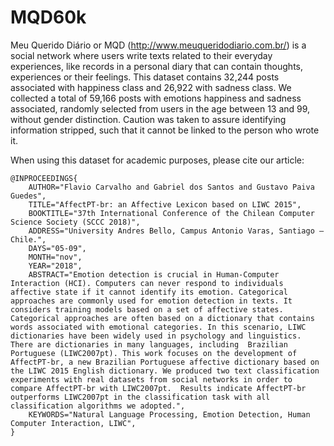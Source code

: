 # MQD60k
Meu Querido Diário or MQD (http://www.meuqueridodiario.com.br/) is a social network where users write texts related to their everyday experiences, like records in a personal diary that can contain thoughts, experiences or their feelings.  This dataset contains 32,244 posts associated with happiness class and 26,922 with sadness class. We collected a total of 59,166 posts with emotions happiness and sadness associated, randomly selected from users in the age between 13 and 99, without gender distinction. Caution was taken to assure identifying information stripped, such that it cannot be linked to the person who wrote it. 

When using this dataset for academic purposes, please cite our article:

```
@INPROCEEDINGS{
    AUTHOR="Flavio Carvalho and Gabriel dos Santos and Gustavo Paiva Guedes",
    TITLE="AffectPT-br: an Affective Lexicon based on LIWC 2015",
    BOOKTITLE="37th International Conference of the Chilean Computer Science Society (SCCC 2018)",
    ADDRESS="University Andres Bello, Campus Antonio Varas, Santiago – Chile.",
    DAYS="05-09",
    MONTH="nov",
    YEAR="2018",
    ABSTRACT="Emotion detection is crucial in Human-Computer Interaction (HCI). Computers can never respond to individuals affective state if it cannot identify its emotion. Categorical approaches are commonly used for emotion detection in texts. It considers training models based on a set of affective states. Categorical approaches are often based on a dictionary that contains words associated with emotional categories. In this scenario, LIWC dictionaries have been widely used in psychology and linguistics.  There are dictionaries in many languages, including  Brazilian Portuguese (LIWC2007pt). This work focuses on the development of AffectPT-br, a new Brazilian Portuguese affective dictionary based on the LIWC 2015 English dictionary. We produced two text classification experiments with real datasets from social networks in order to compare AffectPT-br with LIWC2007pt.  Results indicate AffectPT-br outperforms LIWC2007pt in the classification task with all classification algorithms we adopted.",
    KEYWORDS="Natural Language Processing, Emotion Detection, Human Computer Interaction, LIWC", 
} 

```
